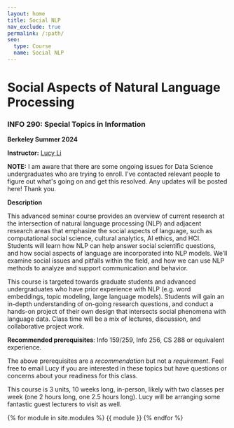 ```yaml
---
layout: home
title: Social NLP
nav_exclude: true
permalink: /:path/
seo:
  type: Course
  name: Social NLP
---
```

# Social Aspects of Natural Language Processing

### INFO 290: Special Topics in Information

**Berkeley Summer 2024**

**Instructor:** [Lucy Li](https://lucy3.github.io/)

**NOTE:** I am aware that there are some ongoing issues for Data Science undergraduates who are trying to enroll. I've contacted relevant people to figure out what's going on and get this resolved. Any updates will be posted here! Thank you. 

**Description**

This advanced seminar course provides an overview of current research at the intersection of natural language processing (NLP) and adjacent research areas that emphasize the social aspects of language, such as computational social science, cultural analytics, AI ethics, and HCI. Students will learn how NLP can help answer social scientific questions, and how social aspects of language are incorporated into NLP models. We’ll examine social issues and pitfalls within the field, and how we can use NLP methods to analyze and support communication and behavior. 

This course is targeted towards graduate students and advanced undergraduates who have prior experience with NLP (e.g. word embeddings, topic modeling, large language models). Students will gain an in-depth understanding of on-going research questions, and conduct a hands-on project of their own design that intersects social phenomena with language data. Class time will be a mix of lectures, discussion, and collaborative project work. 

**Recommended prerequisites**: Info 159/259, Info 256, CS 288 or equivalent experience.

The above prerequisites are a *recommendation* but not a *requirement*. Feel free to email Lucy if you are interested in these topics but have questions or concerns about your readiness for this class. 

This course is 3 units, 10 weeks long, in-person, likely with two classes per week (one 2 hours long, one 2.5 hours long). Lucy will be arranging some fantastic guest lecturers to visit as well.  

{% for module in site.modules %}
{{ module }}
{% endfor %}
